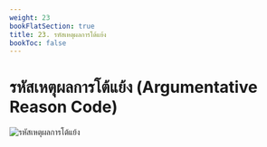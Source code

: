 ```yaml
---
weight: 23
bookFlatSection: true
title: 23. รหัสเหตุผลการโต้แย้ง
bookToc: false
---
```


รหัสเหตุผลการโต้แย้ง (Argumentative Reason Code)
===

![รหัสเหตุผลการโต้แย้ง](https://github.com/yosarawut/KnowledgeCenter/raw/master/KnowledgeCenter/e-Customs/e-Import/e-Import-manual/img/e-Import_2018png_Page121.png)